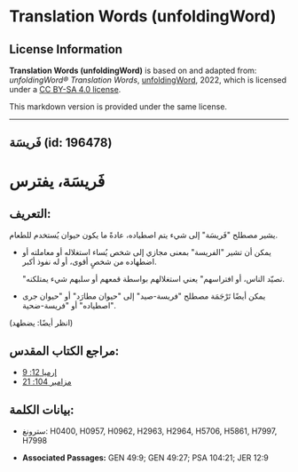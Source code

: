 # Translation Words (unfoldingWord)

## License Information

**Translation Words (unfoldingWord)** is based on and adapted from: _unfoldingWord® Translation Words_, [unfoldingWord](https://unfoldingword.org/utw), 2022, which is licensed under a [CC BY-SA 4.0 license](https://creativecommons.org/licenses/by-sa/4.0/legalcode.en).

This markdown version is provided under the same license.



--------------------------------

## فَريسَة (id: 196478)

فَريسَة، يفترس
==============

التعريف:
--------

يشير مصطلح "فَريسَة" إلى شيء يتم اصطياده، عادةً ما يكون حيوان يُستخدم للطعام.

* يمكن أن تشير "الفريسة" بمعنى مجازي إلى شخص يُساء استغلاله أو معاملته أو اضطهاده من شخصٍ أقوى، أو له نفوذ أكبر.

    "تصيّد الناس، أو افتراسهم" يعني استغلالهم بواسطة قمعهم أو سلبهم شيء يمتلكنه.

* يمكن أيضًا تَرْجَمَة مصطلح "فريسة\-صيد" إلى "حيوان مطارَد" أو "حيوان جرى اصطياده" أو "فريسة\-ضحية".

(انظر أيضًا: يضطهد)

مراجع الكتاب المقدس:
--------------------

* [إرميا 12: 9](https://ref.ly/Jer12:9)
* [مزامير 104: 21](https://ref.ly/Ps104:21)

بيانات الكلمة:
--------------

* سترونغ: H0400, H0957, H0962, H2963, H2964, H5706, H5861, H7997, H7998

* **Associated Passages:** GEN 49:9; GEN 49:27; PSA 104:21; JER 12:9

